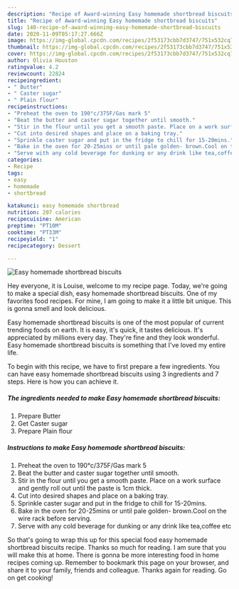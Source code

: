 ```yaml
---
description: "Recipe of Award-winning Easy homemade shortbread biscuits"
title: "Recipe of Award-winning Easy homemade shortbread biscuits"
slug: 140-recipe-of-award-winning-easy-homemade-shortbread-biscuits
date: 2020-11-09T05:17:27.666Z
image: https://img-global.cpcdn.com/recipes/2f53173cbb7d3747/751x532cq70/easy-homemade-shortbread-biscuits-recipe-main-photo.jpg
thumbnail: https://img-global.cpcdn.com/recipes/2f53173cbb7d3747/751x532cq70/easy-homemade-shortbread-biscuits-recipe-main-photo.jpg
cover: https://img-global.cpcdn.com/recipes/2f53173cbb7d3747/751x532cq70/easy-homemade-shortbread-biscuits-recipe-main-photo.jpg
author: Olivia Houston
ratingvalue: 4.2
reviewcount: 22824
recipeingredient:
- " Butter"
- " Caster sugar"
- " Plain flour"
recipeinstructions:
- "Preheat the oven to 190°c/375F/Gas mark 5"
- "Beat the butter and caster sugar together until smooth."
- "Stir in the flour until you get a smooth paste. Place on a work surface and gently roll out until the paste is 1cm thick."
- "Cut into desired shapes and place on a baking tray."
- "Sprinkle caster sugar and put in the fridge to chill for 15-20mins."
- "Bake in the oven for 20-25mins or until pale golden- brown.Cool on the wire rack before serving."
- "Serve with any cold beverage for dunking or any drink like tea,coffee etc"
categories:
- Recipe
tags:
- easy
- homemade
- shortbread

katakunci: easy homemade shortbread 
nutrition: 207 calories
recipecuisine: American
preptime: "PT10M"
cooktime: "PT33M"
recipeyield: "1"
recipecategory: Dessert

---
```



![Easy homemade shortbread biscuits](https://img-global.cpcdn.com/recipes/2f53173cbb7d3747/751x532cq70/easy-homemade-shortbread-biscuits-recipe-main-photo.jpg)

Hey everyone, it is Louise, welcome to my recipe page. Today, we're going to make a special dish, easy homemade shortbread biscuits. One of my favorites food recipes. For mine, I am going to make it a little bit unique. This is gonna smell and look delicious.



Easy homemade shortbread biscuits is one of the most popular of current trending foods on earth. It is easy, it's quick, it tastes delicious. It's appreciated by millions every day. They're fine and they look wonderful. Easy homemade shortbread biscuits is something that I've loved my entire life.


To begin with this recipe, we have to first prepare a few ingredients. You can have easy homemade shortbread biscuits using 3 ingredients and 7 steps. Here is how you can achieve it.

<!--inarticleads1-->

##### The ingredients needed to make Easy homemade shortbread biscuits:

1. Prepare  Butter
1. Get  Caster sugar
1. Prepare  Plain flour




<!--inarticleads2-->

##### Instructions to make Easy homemade shortbread biscuits:

1. Preheat the oven to 190°c/375F/Gas mark 5
1. Beat the butter and caster sugar together until smooth.
1. Stir in the flour until you get a smooth paste. Place on a work surface and gently roll out until the paste is 1cm thick.
1. Cut into desired shapes and place on a baking tray.
1. Sprinkle caster sugar and put in the fridge to chill for 15-20mins.
1. Bake in the oven for 20-25mins or until pale golden- brown.Cool on the wire rack before serving.
1. Serve with any cold beverage for dunking or any drink like tea,coffee etc




So that's going to wrap this up for this special food easy homemade shortbread biscuits recipe. Thanks so much for reading. I am sure that you will make this at home. There is gonna be more interesting food in home recipes coming up. Remember to bookmark this page on your browser, and share it to your family, friends and colleague. Thanks again for reading. Go on get cooking!
